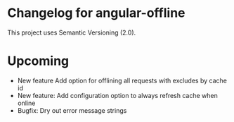 # Changelog for angular-offline

This project uses Semantic Versioning (2.0).

# Upcoming
* New feature Add option for offlining all requests with excludes by cache id
* New feature: Add configuration option to always refresh cache when online
* Bugfix: Dry out error message strings
